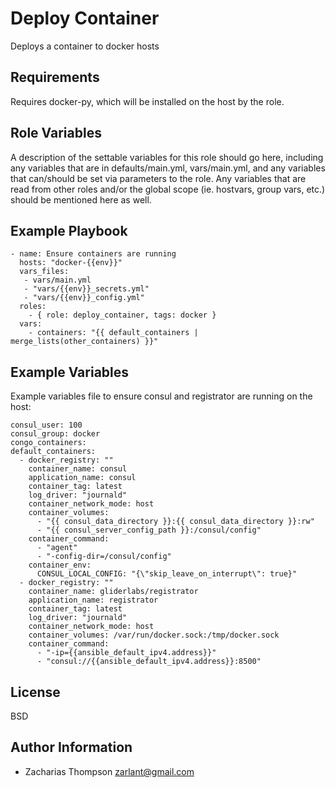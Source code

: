 Deploy Container
=========

Deploys a container to docker hosts

Requirements
------------

Requires docker-py, which will be installed on the host by the role.

Role Variables
--------------

A description of the settable variables for this role should go here, including any variables that are in defaults/main.yml, vars/main.yml, and any variables that can/should be set via parameters to the role. Any variables that are read from other roles and/or the global scope (ie. hostvars, group vars, etc.) should be mentioned here as well.


Example Playbook
----------------

	- name: Ensure containers are running
	  hosts: "docker-{{env}}"
	  vars_files:
	   - vars/main.yml
	   - "vars/{{env}}_secrets.yml"
	   - "vars/{{env}}_config.yml"
	  roles:
	    - { role: deploy_container, tags: docker }
	  vars:
	    - containers: "{{ default_containers | merge_lists(other_containers) }}" 

Example Variables
-----------------

Example variables file to ensure consul and registrator are running on the host:

	consul_user: 100
	consul_group: docker
	congo_containers:
	default_containers:
	  - docker_registry: ""
	    container_name: consul
	    application_name: consul
	    container_tag: latest
	    log_driver: "journald"
	    container_network_mode: host
	    container_volumes:
	      - "{{ consul_data_directory }}:{{ consul_data_directory }}:rw"
	      - "{{ consul_server_config_path }}:/consul/config"
	    container_command:
	      - "agent"
	      - "-config-dir=/consul/config"
	    container_env:
	      CONSUL_LOCAL_CONFIG: "{\"skip_leave_on_interrupt\": true}"
	  - docker_registry: ""
	    container_name: gliderlabs/registrator
	    application_name: registrator
	    container_tag: latest
	    log_driver: "journald"
	    container_network_mode: host
	    container_volumes: /var/run/docker.sock:/tmp/docker.sock
	    container_command:
	      - "-ip={{ansible_default_ipv4.address}}"
	      - "consul://{{ansible_default_ipv4.address}}:8500"


License
-------

BSD

Author Information
------------------

- Zacharias Thompson <zarlant@gmail.com>
